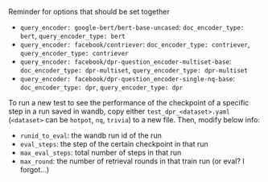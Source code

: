 Reminder for options that should be set together
* `query_encoder: google-bert/bert-base-uncased`: `doc_encoder_type: bert`, `query_encoder_type: bert`
* `query_encoder: facebook/contriever`: `doc_encoder_type: contriever`, `query_encoder_type: contriever`
* `query_encoder: facebook/dpr-question_encoder-multiset-base`: `doc_encoder_type: dpr-multiset`, `query_encoder_type: dpr-multiset`
* `query_encoder: facebook/dpr-question_encoder-single-nq-base`: `doc_encoder_type: dpr`, `query_encoder_type: dpr`

To run a new test to see the performance of the checkpoint of a specific step in a run saved in wandb, copy either `test_dpr_<dataset>.yaml` (`<dataset>` can be `hotpot`, `nq`, `trivia`) to a new file. Then, modify below info:
* `runid_to_eval`: the wandb run id of the run
* `eval_steps`: the step of the certain checkpoint in that run
* `max_eval_steps`: total number of steps in that run
* `max_round`: the number of retrieval rounds in that train run (or eval? I forgot...) 
